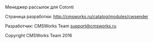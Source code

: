 Менеджер рассылок для Cotonti

Страница разработки: http://cmsworks.ru/catalog/modules/cwsender


Разработчик: CMSWorks Team support@cmsworks.ru

Copyright CMSWorks Team 2016
